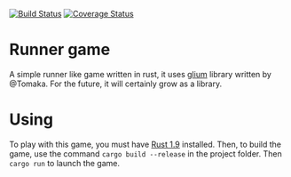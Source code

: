 [![Build Status](https://travis-ci.org/warnp/runner_game.svg?branch=dev)](https://travis-ci.org/warnp/runner_game) [![Coverage Status](https://coveralls.io/repos/warnp/runner_game/badge.svg?branch=dev&service=github)](https://coveralls.io/github/warnp/runner_game?branch=dev)

# Runner game

A simple runner like game written in rust, it uses [glium](https://github.com/tomaka/glium) library written by @Tomaka. 
For the future, it will certainly grow as a library.

# Using

To play with this game, you must have [Rust 1.9](https://www.rust-lang.org/) installed.
Then, to build the game, use the command ```cargo build --release``` in the project folder. Then ```cargo run``` to launch the game.
